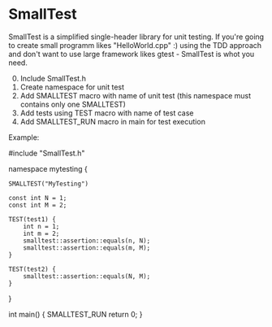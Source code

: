 # SmallTest

SmallTest is a simplified single-header library for unit testing. If you're going to create
small programm likes "HelloWorld.cpp" :) using the TDD approach and don't want to use large
framework likes gtest - SmallTest is whot you need.

0. Include SmallTest.h
1. Create namespace for unit test
2. Add SMALLTEST macro with name of unit test (this namespace must contains only one SMALLTEST)
3. Add tests using TEST macro with name of test case
4. Add SMALLTEST_RUN macro in main for test execution

Example:

#include "SmallTest.h"

namespace mytesting {

	SMALLTEST("MyTesting")
	
	const int N = 1;
	const int M = 2;

	TEST(test1) {
		int n = 1;
		int m = 2;
		smalltest::assertion::equals(n, N);
		smalltest::assertion::equals(m, M);
	}

	TEST(test2) {
		smalltest::assertion::equals(N, M);
	}
}

int main() {
	SMALLTEST_RUN
	return 0;
}
